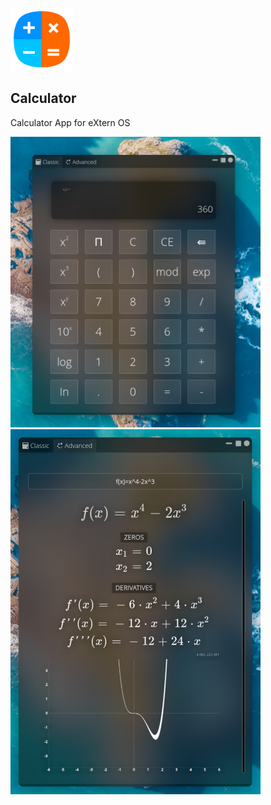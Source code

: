 
<img src="extern.calculator.app/icon.svg " alt="Calculator icon" width="100" height="100" style="inline-block"> <h2 style="inline-block"> Calculator </h2>
Calculator App for eXtern OS

<img src="extern.calculator.app/Classic-vew.png " alt="Calculator Classic View Image" width="400"> <img src="extern.calculator.app/Advanced-view-sample.png " alt="Calculator Advanced View Image" width="400"> 
